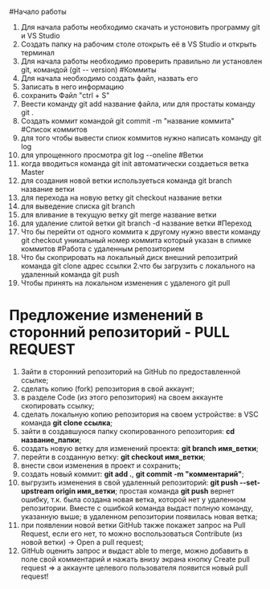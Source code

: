 
#Начало работы
1. Для начала работы необходимо скачать и устоновить программу git и VS Studio
2. Создать папку на рабочим столе отокрыть её в VS Studio и открыть терминал
3. Для начала работы необходимо проверить правильно ли установлен git, командой (git --
version)
#Коммиты
1. Для начала необходимо создать файл, назвать его
2. Записать в него информацию
3. сохранить Файл "ctrl + S"
4. Веести команду git add название файла, или для простаты команду git .
5. Создать коммит командой git commit -m "название коммита"
#Список коммитов
1. для того чтобы вывести спиок коммитов нужно написать команду git log
2. для упрощенного просмотра git log --oneline 
#Ветки
1. когда вводиться команда git init автоматически создаеться ветка Master
2. для создания новой ветки используеться команда git branch название ветки
3. для перехода на новую ветку git checkout название ветки
4. для выведение списка git branch
5. для вливание в текущую ветку git merge название ветки
6. для удаление слитой ветки git branch -d название ветки
#Переход
1. Что бы перейти от одного коммита к другому нужно ввести команду git checkout уникальный номер коммита который указан в спимке коммитов
#Работа с удаленным репозиторием
1. Что бы скоприровать на локальный диск внешний репозитрий команда git clone адрес ссылки
2.что бы загрузить с локального на удаленный команда git push
3. Чтобы принять на локальном изменения с удаленого git pull

# Предложение изменений в сторонний репозиторий - PULL REQUEST
1. Зайти в сторонний репозиторий на GitHub по предоставленной ссылке;
2. сделать копию (fork) репозитория в свой аккаунт;
3. в разделе Code (из этого репозитория) на своем аккаунте скопировать ссылку; 
4. сделать локальную копию репозитория на своем устройстве: в VSC команда **git clone ссылка**;
5. зайти в создавшуюся папку скопированного репозитория: **cd название_папки**;
6. создать новую ветку для изменений проекта: **git branch имя_ветки**;
7. перейти в созданную ветку: **git checkout имя_ветки**;
8. внести свои изменения в проект и сохранить;
9. создать новый коммит: **git add .**, **git commit -m "комментарий"**;
10. выгрузить изменения в свой удаленный репозиторий: **git push --set-upstream origin имя_ветки**; простая команда **git push** вернет ошибку, т.к. была создана новая ветка, которой нет у удаленном репозитории. Вместе с ошибкой команда выдаст полную команду, указанную выше; в удаленном репозитории появилась новая ветка;
11. при появлении новой ветки GitHub также покажет запрос на Pull Request, если его нет, то можно воспользоваться Contribute (из новой ветки) -> Open a pull request;
12. GitHub оценить запрос и выдаст able to merge, можно добавить в поле свой комментарий и нажать внизу экрана кнопку Create pull request => а аккаунте целевого пользователя появится новый pull request!
